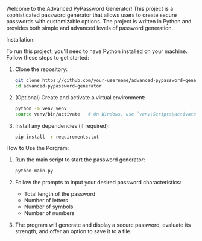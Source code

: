 Welcome to the Advanced PyPassword Generator! This project is a sophisticated password generator that allows users to create secure passwords with customizable options. The project is written in Python and provides both simple and advanced levels of password generation.

Installation:

To run this project, you'll need to have Python installed on your machine. Follow these steps to get started:

1. Clone the repository:
    ```bash
    git clone https://github.com/your-username/advanced-pypassword-generator.git
    cd advanced-pypassword-generator
    ```

2. (Optional) Create and activate a virtual environment:
    ```bash
    python -m venv venv
    source venv/bin/activate   # On Windows, use `venv\Scripts\activate`
    ```

3. Install any dependencies (if required):
    ```bash
    pip install -r requirements.txt
    ```

How to Use the Porgram:

1. Run the main script to start the password generator:
    ```bash
    python main.py
    ```

2. Follow the prompts to input your desired password characteristics:
    - Total length of the password
    - Number of letters
    - Number of symbols
    - Number of numbers

3. The program will generate and display a secure password, evaluate its strength, and offer an option to save it to a file.
